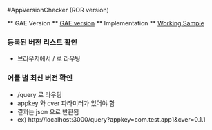 #AppVersionChecker (ROR version)

** GAE Version ** [GAE version](https://github.com/iamchiwon/AppVersionChecker)
** Implementation ** [Working Sample]()

### 등록된 버전 리스트 확인
- 브라우저에서 / 로 라우팅

### 어플 별 최신 버전 확인
- /query 로 라우팅
- appkey 와 cver 파라미터가 있어야 함
- 결과는 json 으로 반환됨
- ex) http://localhost:3000/query?appkey=com.test.app1&cver=0.1.1


